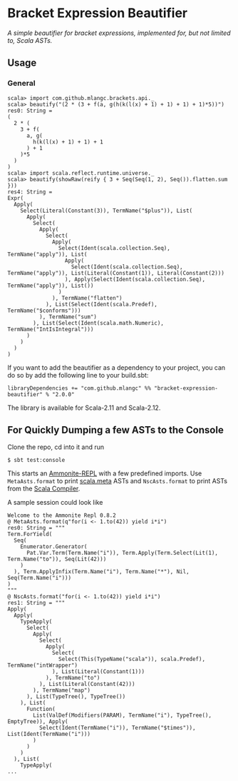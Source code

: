 # Bracket Expression Beautifier
*A simple beautifier for bracket expressions, implemented for, but not limited to, Scala ASTs.*

## Usage

### General

    scala> import com.github.mlangc.brackets.api._
    scala> beautify("(2 * (3 + f(a, g(h(k(l(x) + 1) + 1) + 1) + 1)*5))")
    res0: String =
    (
      2 * (
        3 + f(
          a, g(
            h(k(l(x) + 1) + 1) + 1
          ) + 1
        )*5
      )
    )
    scala> import scala.reflect.runtime.universe._
    scala> beautify(showRaw(reify { 3 + Seq(Seq(1, 2), Seq()).flatten.sum }))
    res4: String =
    Expr(
      Apply(
        Select(Literal(Constant(3)), TermName("$plus")), List(
          Apply(
            Select(
              Apply(
                Select(
                  Apply(
                    Select(Ident(scala.collection.Seq), TermName("apply")), List(
                      Apply(
                        Select(Ident(scala.collection.Seq), TermName("apply")), List(Literal(Constant(1)), Literal(Constant(2)))
                      ), Apply(Select(Ident(scala.collection.Seq), TermName("apply")), List())
                    )
                  ), TermName("flatten")
                ), List(Select(Ident(scala.Predef), TermName("$conforms")))
              ), TermName("sum")
            ), List(Select(Ident(scala.math.Numeric), TermName("IntIsIntegral")))
          )
        )
      )
    )

If you want to add the beautifier as a dependency to your project, you can do so by add the following line to your build.sbt:

	libraryDependencies += "com.github.mlangc" %% "bracket-expression-beautifier" % "2.0.0"

The library is available for Scala-2.11 and Scala-2.12.

## For Quickly Dumping a few ASTs to the Console

Clone the repo, cd into it and run 

    $ sbt test:console
 
This starts an [Ammonite-REPL](http://www.lihaoyi.com/Ammonite/#Ammonite-REPL) with a few predefined imports.
Use `MetaAsts.format` to print [scala.meta](http://scalameta.org/) ASTs and `NscAsts.format` to print ASTs from the
[Scala Compiler](http://www.scala-lang.org/api/2.12.1/scala-compiler/scala/tools/nsc/ast/Trees.html).

A sample session could look like

    Welcome to the Ammonite Repl 0.8.2
    @ MetaAsts.format(q"for(i <- 1.to(42)) yield i*i") 
    res0: String = """
    Term.ForYield(
      Seq(
        Enumerator.Generator(
          Pat.Var.Term(Term.Name("i")), Term.Apply(Term.Select(Lit(1), Term.Name("to")), Seq(Lit(42)))
        )
      ), Term.ApplyInfix(Term.Name("i"), Term.Name("*"), Nil, Seq(Term.Name("i")))
    )
    """
    @ NscAsts.format("for(i <- 1.to(42)) yield i*i") 
    res1: String = """
    Apply(
      Apply(
        TypeApply(
          Select(
            Apply(
              Select(
                Apply(
                  Select(
                    Select(This(TypeName("scala")), scala.Predef), TermName("intWrapper")
                  ), List(Literal(Constant(1)))
                ), TermName("to")
              ), List(Literal(Constant(42)))
            ), TermName("map")
          ), List(TypeTree(), TypeTree())
        ), List(
          Function(
            List(ValDef(Modifiers(PARAM), TermName("i"), TypeTree(), EmptyTree)), Apply(
              Select(Ident(TermName("i")), TermName("$times")), List(Ident(TermName("i")))
            )
          )
        )
      ), List(
        TypeApply(
    ...


